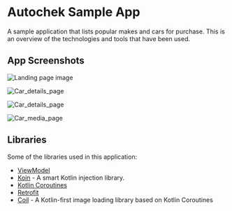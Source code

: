 # Autochek Sample App
A sample application that lists popular makes and cars for purchase. This is an overview of the 
technologies and tools that have been used. 

## App Screenshots

![Landing page image](pics/085500.png|width=200px)

![Car_details_page](pics/085501.png|width=200px "Car Details Page")

![Car_details_page](pics/085502.png|width=200px "Car Details Page")

![Car_media_page](pics/085503.png|width=200px "Car Media Page")

## Libraries
Some of the libraries used in this application:

- [ViewModel](https://developer.android.com/topic/libraries/architecture/viewmodel)
- [Koin](https://insert-koin.io/docs/quickstart/android) - A smart Kotlin injection library.
- [Kotlin Coroutines](https://developer.android.com/kotlin/coroutines)
- [Retrofit](https://square.github.io/retrofit/)
- [Coil](https://coil-kt.github.io/coil/getting_started/) - A Kotlin-first image loading library 
  based on Kotlin Coroutines
